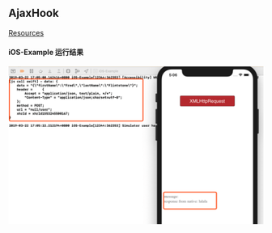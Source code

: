 ## AjaxHook

[Resources](https://github.com/wendux/Ajax-hook)

#### iOS-Example 运行结果

![screenshot](https://github.com/Xiaoye220/JavaScript/blob/master/Ajax-hook/iOS-Example/screenshot/screenshot.png)

